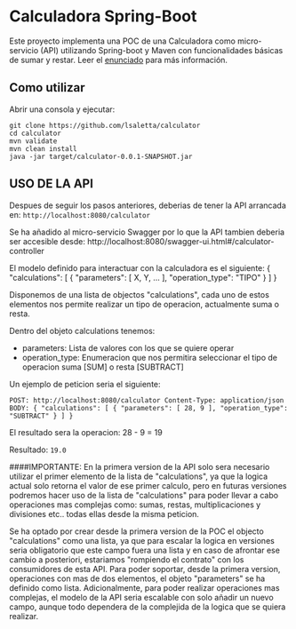 # Calculadora Spring-Boot
Este proyecto implementa una POC de una Calculadora como micro-servicio (API) utilizando Spring-boot y Maven con funcionalidades básicas de sumar y restar.
Leer el [enunciado](https://github.com/lsaletta/calculator/blob/master/enunciado.md) para más información.

## Como utilizar
Abrir una consola y ejecutar:
```
git clone https://github.com/lsaletta/calculator
cd calculator
mvn validate
mvn clean install
java -jar target/calculator-0.0.1-SNAPSHOT.jar
```

## USO DE LA API
Despues de seguir los pasos anteriores, deberias de tener la API arrancada en: `http://localhost:8080/calculator`

Se ha añadido al micro-servicio Swagger por lo que la API tambien deberia ser accesible desde: http://localhost:8080/swagger-ui.html#/calculator-controller

El modelo definido para interactuar con la calculadora es el siguiente:
{
  "calculations": [
    { 
      "parameters": [
             X, Y, ...
           ],
      "operation_type": "TIPO"
    }
  ]
}

Disponemos de una lista de objectos "calculations", cada uno de estos elementos nos permite realizar un tipo de operacion, actualmente suma o resta.

Dentro del objeto calculations tenemos:
- parameters: Lista de valores con los que se quiere operar
- operation_type: Enumeracion que nos permitira seleccionar el tipo de operacion suma [SUM] o resta [SUBTRACT]

Un ejemplo de peticion seria el siguiente:

`POST: http://localhost:8080/calculator
Content-Type: application/json
BODY: {
          "calculations": [
              {
                  "parameters": [
                      28,
                      9
                  ],
                  "operation_type": "SUBTRACT"
              }
          ]
      }`

El resultado sera la operacion: 28 - 9 = 19

Resultado: `19.0`


####IMPORTANTE: 
En la primera version de la API solo sera necesario utilizar el primer elemento de la lista de "calculations", ya que la logica actual solo retorna el valor de ese primer calculo, 
pero en futuras versiones podremos hacer uso de la lista de "calculations" para poder llevar a cabo operaciones mas complejas como: sumas, restas, multiplicaciones y divisiones etc.. 
todas ellas desde la misma peticion.

Se ha optado por crear desde la primera version de la POC el objecto "calculations" como una lista, ya que para escalar la logica en versiones seria obligatorio que este campo fuera una lista 
y en caso de afrontar ese cambio a posteriori, estariamos "rompiendo el contrato" con los consumidores de esta API. Para poder soportar, desde la primera version, operaciones 
con mas de dos elementos, el objeto "parameters" se ha definido como lista. Adicionalmente, para poder realizar operaciones mas complejas, el modelo de la API seria escalable con solo añadir 
un nuevo campo, aunque todo dependera de la complejida de la logica que se quiera realizar.

